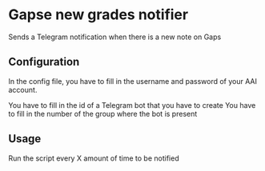 # Gapse new grades notifier

Sends a Telegram notification when there is a new note on Gaps

## Configuration

In the config file, you have to fill in the username and password of your AAI account.

You have to fill in the id of a Telegram bot that you have to create
You have to fill in the number of the group where the bot is present

## Usage

Run the script every X amount of time to be notified